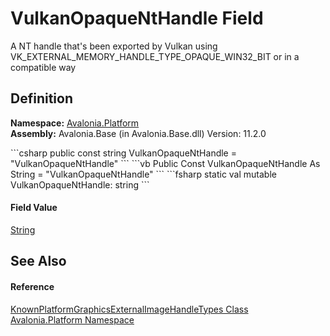 # VulkanOpaqueNtHandle Field


A NT handle that's been exported by Vulkan using VK_EXTERNAL_MEMORY_HANDLE_TYPE_OPAQUE_WIN32_BIT or in a compatible way



## Definition
**Namespace:** <a href="N_Avalonia_Platform">Avalonia.Platform</a>  
**Assembly:** Avalonia.Base (in Avalonia.Base.dll) Version: 11.2.0

<Tabs groupId="api-code-preview">
<TabItem value="csharp" label="C#">
```csharp
public const string VulkanOpaqueNtHandle = "VulkanOpaqueNtHandle"
```
</TabItem>
<TabItem value="vb" label="VB">
```vb
Public Const VulkanOpaqueNtHandle As String = "VulkanOpaqueNtHandle"
```
</TabItem>
<TabItem value="fsharp" label="F#">
```fsharp
static val mutable VulkanOpaqueNtHandle: string
```
</TabItem>
</Tabs>



#### Field Value
<a href="https://learn.microsoft.com/dotnet/api/system.string" target="_blank" rel="noopener noreferrer">String</a>

## See Also


#### Reference
<a href="T_Avalonia_Platform_KnownPlatformGraphicsExternalImageHandleTypes">KnownPlatformGraphicsExternalImageHandleTypes Class</a>  
<a href="N_Avalonia_Platform">Avalonia.Platform Namespace</a>  
